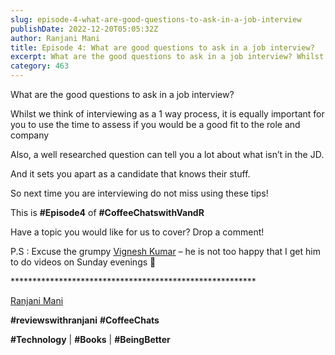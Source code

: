```yaml
---
slug: episode-4-what-are-good-questions-to-ask-in-a-job-interview
publishDate: 2022-12-20T05:05:32Z
author: Ranjani Mani
title: Episode 4: What are good questions to ask in a job interview? 
excerpt: What are the good questions to ask in a job interview? Whilst we think of interviewing as a 1 way process, it is equally important for you to use the time to assess if you would be a good fit to the role and company Also, a well researched question can tell you a lot  ... 
category: 463
---
```


What are the good questions to ask in a job interview?

Whilst we think of interviewing as a 1 way process, it is equally important for you to use the time to assess if you would be a good fit to the role and company

Also, a well researched question can tell you a lot about what isn’t in the JD.

And it sets you apart as a candidate that knows their stuff.

So next time you are interviewing do not miss using these tips!

This is **#Episode4** of **#CoffeeChatswithVandR**

Have a topic you would like for us to cover? Drop a comment!

P.S : Excuse the grumpy [Vignesh Kumar](https://www.linkedin.com/feed/#) – he is not too happy that I get him to do videos on Sunday evenings 🙂

\*\*\*\*\*\*\*\*\*\*\*\*\*\*\*\*\*\*\*\*\*\*\*\*\*\*\*\*\*\*\*\*\*\*\*\*\*\*\*\*\*\*\*\*\*\*\*\*\*\*\*\*\*\*\*\*

[Ranjani Mani](https://www.linkedin.com/feed/#)

**#reviewswithranjani** **#CoffeeChats**

**#Technology** | **#Books** | **#BeingBetter**